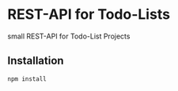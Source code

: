 # REST-API for Todo-Lists

small REST-API for Todo-List Projects

## Installation

```bash
npm install
```
